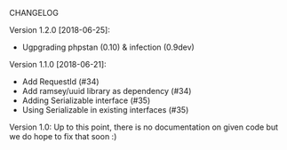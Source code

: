 CHANGELOG

Version 1.2.0 [2018-06-25]:
 - Ugpgrading phpstan (0.10) & infection (0.9dev)

Version 1.1.0 [2018-06-21]:
 - Add RequestId (#34)
 - Add ramsey/uuid library as dependency (#34)
 - Adding Serializable interface (#35)
 - Using Serializable in existing interfaces (#35)

Version 1.0: Up to this point, there is no documentation on given code but we do hope to fix that soon :)

